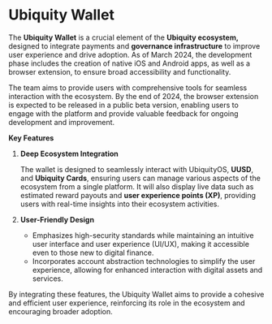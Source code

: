 # Ubiquity Wallet

The **Ubiquity Wallet** is a crucial element of the **Ubiquity ecosystem,** designed to integrate payments and **governance infrastructure** to improve user experience and drive adoption. As of March 2024, the development phase includes the creation of native iOS and Android apps, as well as a browser extension, to ensure broad accessibility and functionality.&#x20;

The team aims to provide users with comprehensive tools for seamless interaction with the ecosystem. By the end of 2024, the browser extension is expected to be released in a public beta version, enabling users to engage with the platform and provide valuable feedback for ongoing development and improvement.

**Key Features**

1.  **Deep Ecosystem Integration**

    The wallet is designed to seamlessly interact with UbiquityOS, **UUSD**, and **Ubiquity Cards**, ensuring users can manage various aspects of the ecosystem from a single platform. It will also display live data such as estimated reward payouts and **user experience points (XP)**, providing users with real-time insights into their ecosystem activities.
2. **User-Friendly Design**
   * Emphasizes high-security standards while maintaining an intuitive user interface and user experience (UI/UX), making it accessible even to those new to digital finance.
   * Incorporates account abstraction technologies to simplify the user experience, allowing for enhanced interaction with digital assets and services.

By integrating these features, the Ubiquity Wallet aims to provide a cohesive and efficient user experience, reinforcing its role in the ecosystem and encouraging broader adoption.

